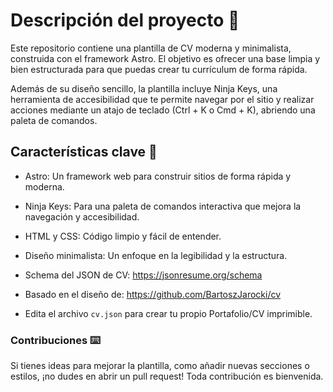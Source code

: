 # Descripción del proyecto 📃

Este repositorio contiene una plantilla de CV moderna y minimalista, construida con el framework Astro. El objetivo es ofrecer una base limpia y bien estructurada para que puedas crear tu currículum de forma rápida.

Además de su diseño sencillo, la plantilla incluye Ninja Keys, una herramienta de accesibilidad que te permite navegar por el sitio y realizar acciones mediante un atajo de teclado (Ctrl + K o Cmd + K), abriendo una paleta de comandos.

## Características clave 📌

- Astro: Un framework web para construir sitios de forma rápida y moderna.

- Ninja Keys: Para una paleta de comandos interactiva que mejora la navegación y accesibilidad.

- HTML y CSS: Código limpio y fácil de entender.

- Diseño minimalista: Un enfoque en la legibilidad y la estructura.

- Schema del JSON de CV: https://jsonresume.org/schema

- Basado en el diseño de: https://github.com/BartoszJarocki/cv

- Edita el archivo `cv.json` para crear tu propio Portafolio/CV imprimible.

### Contribuciones ⌨️

Si tienes ideas para mejorar la plantilla, como añadir nuevas secciones o estilos, ¡no dudes en abrir un pull request! Toda contribución es bienvenida.
